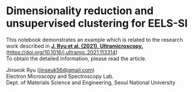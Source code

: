 # Dimensionality reduction and unsupervised clustering for EELS-SI

This notebook demonstrates an example which is related to the research work described in <u><strong>J. Ryu et al. (2021), Ultramicroscopy.</strong></u> (https://doi.org/10.1016/j.ultramic.2021.113314)<br>
To obtain the detailed information, please read the article.

Jinseok Ryu (jinseuk56@gmail.com)<br>
Electron Microscopy and Spectroscopy Lab.<br>
Dept. of Materials Science and Engineering, Seoul National University<br>
